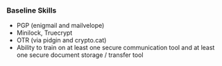### Baseline Skills

  * PGP (enigmail and mailvelope)
  * Minilock, Truecrypt
  * OTR (via pidgin and crypto.cat)
  * Ability to train on at least one secure communication tool and at least one secure document storage / transfer tool
